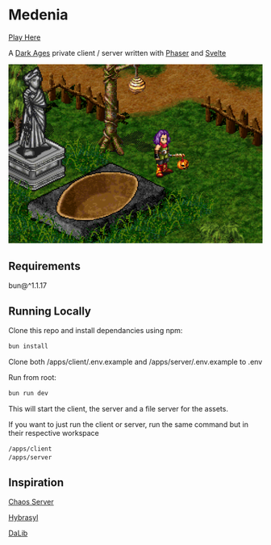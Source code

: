 # Medenia

[Play Here](https://stevenwithaph.github.io/medenia/)

A [Dark Ages](https://www.darkages.com/index.html) private client / server written with [Phaser](https://github.com/phaserjs/phaser) and [Svelte](https://github.com/sveltejs/svelte)

![screenshot](apps/client/public/preview.png)

## Requirements

bun@^1.1.17

## Running Locally

Clone this repo and install dependancies using npm:

```sh
bun install
```

Clone both /apps/client/.env.example and /apps/server/.env.example to .env

Run from root:

```sh
bun run dev
```

This will start the client, the server and a file server for the assets.

If you want to just run the client or server, run the same command but in their respective workspace

```sh
/apps/client
/apps/server
```

## Inspiration

[Chaos Server](https://github.com/Sichii/Chaos-Server)

[Hybrasyl](https://github.com/hybrasyl/server)

[DaLib](https://github.com/eriscorp/dalib)
